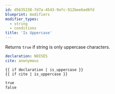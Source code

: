 ```yaml
---
id: d5635238-7d7a-4543-9afc-912bee6ad6fd
blueprint: modifiers
modifier_types:
  - string
  - conditions
title: 'Is Uppercase'
---
```

Returns `true` if string is only uppercase characters.

```yaml
declaration: NOISES
cite: anonymous
```

```
{{ if declaration | is_uppercase }}
{{ if cite | is_uppercase }}
```

```html
true
false
```
